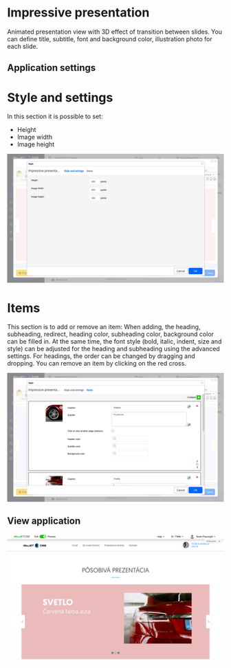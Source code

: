 # Impressive presentation

Animated presentation view with 3D effect of transition between slides. You can define title, subtitle, font and background color, illustration photo for each slide.

## Application settings

# Style and settings

In this section it is possible to set:
- Height
- Image width
- Image height

![](editor-style.png)

# Items

This section is to add or remove an item: When adding, the heading, subheading, redirect, heading color, subheading color, background color can be filled in. At the same time, the font style (bold, italic, indent, size and style) can be adjusted for the heading and subheading using the advanced settings. For headings, the order can be changed by dragging and dropping. You can remove an item by clicking on the red cross.

![](editor-items.png)

## View application

![](app-impress_slideshow.png)
